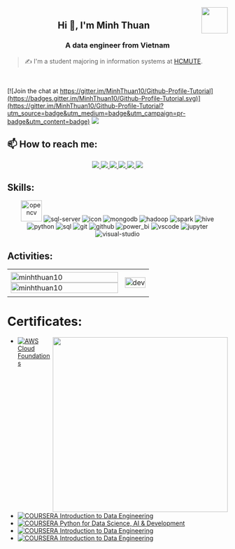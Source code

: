 <!-- <img align="left" width="400" src="https://github.githubassets.com/images/modules/profile/profile-first-repo.svg" /> -->
<img align="right" width="60" src="https://avatars.githubusercontent.com/u/147970223?s=400&u=ecad3c3b2f2a0150a7bcc2beddee57a690f86277&v=4" />
<!-- <img align="right" width="64" src="https://img.icons8.com/color/48/vietnam-circular.png" /> -->

<h2 align="center">Hi 👋, I'm Minh Thuan</h2>
<p align="center">
  <h3 align="center">A data engineer from Vietnam</h3>
</p>

> ✍ I'm a student majoring in information systems at [HCMUTE](https://hcmute.edu.vn/).

<br />

[![Join the chat at https://gitter.im/MinhThuan10/Github-Profile-Tutorial](https://badges.gitter.im/MinhThuan10/Github-Profile-Tutorial.svg)](https://gitter.im/MinhThuan10/Github-Profile-Tutorial?utm_source=badge&utm_medium=badge&utm_campaign=pr-badge&utm_content=badge)
![](https://komarev.com/ghpvc/?username=MinhThuan10&style=flat-square)

## 📫 How to reach me:

<p align="center">
  <a href="https://www.linkedin.com/in/phan-minh-thuan" target="_blank">
    <img src="https://img.icons8.com/fluent/48/000000/linkedin.png"/>
  </a>
  <a href="https://www.facebook.com/profile.php?id=100012636005378" alt="Facebook">
    <img src="https://img.icons8.com/fluent/48/000000/facebook-new.png" target="_blank" />
  </a> 
  <a href="https://github.com/MinhThuan10" alt="Github">
    <img src="https://img.icons8.com/fluent/48/000000/github.png"/>
  </a> 
  <a href="https://www.youtube.com/channel/UCBMuQJWms9VDCTC8THfVNLw" alt="Youtube channel" target="_blank" >
    <img src="https://img.icons8.com/fluent/48/000000/youtube-play.png"/>
  </a>
  <a href="https://www.kaggle.com/phanminhthun0667" alt="Kaggle" target="_blank" >
    <img src="https://img.icons8.com/windows/48/000000/kaggle.png"/>
  </a>
  <a href="mailto:thuan77f1@gmail.com" alt="Email">
    <img src="https://img.icons8.com/fluent/48/000000/mailing.png"/>
  </a>
</p>

## Skills:
<p align="center">
  <img src="https://img.icons8.com/?size=48&id=38616&format=png&color=000000" alt="opencv" width="48" height="48"/> 
  <img src="https://img.icons8.com/color/48/000000/microsoft-sql-server.png" alt="sql-server"/>
  <img src="https://img.icons8.com/?size=48&id=aGBLcugRkYpT&format=png&color=000000" alt="icon"/>
  <img src="https://img.icons8.com/color/48/000000/mongodb.png" alt="mongodb"/>
  <img src="https://img.icons8.com/?size=48&id=69132&format=png&color=000000" alt="hadoop"/>
  <img src="https://img.icons8.com/?size=48&id=17902&format=png&color=000000" alt="spark"/>
  <img src="https://img.icons8.com/?size=48&id=g7noee7MBdsr&format=png&color=000000" alt="hive"/>
  <img src="https://img.icons8.com/?size=48&id=13441&format=png&color=000000" alt="python"/>
  <img src="https://img.icons8.com/?size=48&id=hKw7Mn8TNTuz&format=png&color=000000" alt="sql"/>
  <img src="https://img.icons8.com/color/48/000000/git.png" alt="git"/>
  <img src="https://img.icons8.com/color/48/000000/github-2.png" alt="github"/>
  <img src="https://img.icons8.com/?size=48&id=3sGOUDo9nJ4k&format=png&color=000000" alt="power_bi"/>
  <img src="https://img.icons8.com/color/48/000000/visual-studio-code-2019.png" alt="vscode"/>
  <img src="https://img.icons8.com/?size=48&id=J0SgMWzAxqFj&format=png&color=000000" alt="jupyter"/>
  <img src="https://img.icons8.com/color/48/null/visual-studio--v2.png" alt="visual-studio"/>
  
</p>


## Activities:

<table style="width:100%;">
  <tr>
    <td>
      <img src="https://github-readme-stats.vercel.app/api/top-langs/?username=minhthuan10&bg_color=FFFFFF00&text_color=179fa3&layout=compact&hide=CSS&langs_count=10&custom_title=Top%20languages%20used" alt="minhthuan10" width="100%"/>
      <img src="https://github-readme-stats.vercel.app/api?username=minhthuan10&bg_color=FFFFFF00&text_color=179fa3&show_icons=true&count_private=true&include_all_commits=true&custom_title=Active%20on%20Git" alt="minhthuan10" width="100%"/>
    </td>
    <td>
      <p align="center"> 
        <img src="https://media.licdn.com/dms/image/D4D22AQFaVaZ0uOkuPQ/feedshare-shrink_2048_1536/0/1689648592320?e=2147483647&v=beta&t=viaHGjnBR7AsBZ2iJIbM7mcoQwQWdHRCx4ydJuBR_2Y" alt="dev" width="100%"/>
      </p>
    </td>
  </tr>
</table>

# Certificates:

<img align="right" width="400" src="https://github.githubassets.com/images/modules/profile/profile-joined-github.svg">

- [![AWS](https://img.shields.io/badge/-AWS-orange) Cloud Foundations](https://www.credly.com/badges/0d100b02-4ea9-4620-ac19-c3c5b179ed87/print)
- [![COURSERA](https://img.shields.io/badge/-COURSERA-green) Introduction to Data Engineering](https://www.coursera.org/account/accomplishments/certificate/YZ9U7MWHMVSL)
- [![COURSERA](https://img.shields.io/badge/-COURSERA-green) Python for Data Science, AI & Development](https://www.coursera.org/account/accomplishments/certificate/YZ9U7MWHMVSL)
- [![COURSERA](https://img.shields.io/badge/-COURSERA-green) Introduction to Data Engineering](https://www.coursera.org/account/accomplishments/certificate/YZ9U7MWHMVSL)
- [![COURSERA](https://img.shields.io/badge/-COURSERA-green) Introduction to Data Engineering](https://www.coursera.org/account/accomplishments/certificate/YZ9U7MWHMVSL)
